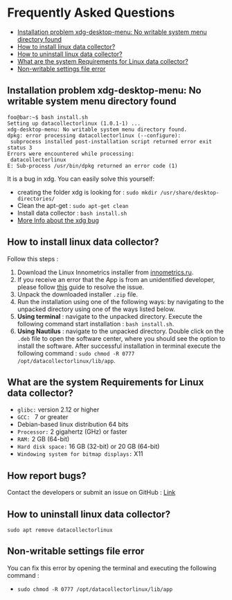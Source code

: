 # Frequently Asked Questions

- [Installation problem xdg-desktop-menu: No writable system menu directory found](#installation-problem-xdg-desktop-menu-no-writable-system-menu-directory-found)
- [How to install linux data collector?](#how-to-install-linux-data-collector)
- [How to uninstall linux data collector?](#how-to-uninstall-linux-data-collector)
- [What are the system Requirements for Linux data collector?](#what-are-the-system-requirements-for-linux-data-collector)
- [Non-writable settings file error](#non-writable-settings-file-error)


## Installation problem xdg-desktop-menu: No writable system menu directory found


```console
foo@bar:~$ bash install.sh
Setting up datacollectorlinux (1.0.1-1) ...
xdg-desktop-menu: No writable system menu directory found.
dpkg: error processing datacollectorlinux (--configure):
 subprocess installed post-installation script returned error exit status 3
Errors were encountered while processing:
 datacollectorlinux
E: Sub-process /usr/bin/dpkg returned an error code (1)
```
It is a bug in xdg. You can easily solve this yourself:

-  creating the folder xdg is looking for : `sudo mkdir /usr/share/desktop-directories/`
- Clean the apt-get : `sudo apt-get clean`
- Install data collector : `bash install.sh`
- [More Info about the xdg bug](https://askubuntu.com/questions/405800/installation-problem-xdg-desktop-menu-no-writable-system-menu-directory-found)

## How to install linux data collector?

Follow this steps :
1. Download the Linux Innometrics installer from [innometrics.ru](https://innometrics.ru/index.html).
1. If you receive an error that the App is from an unidentified developer, please follow [this](https://innopolis.ru) guide to resolve the issue.
1. Unpack the downloaded installer `.zip` file.
1. Run the installation using one of the following ways: by navigating to the unpacked directory using one of the ways listed below.
  1. <strong>Using terminal</strong> : navigate to the unpacked directory. Execute the following command start installation : `bash install.sh`.
  1. <strong>Using Nautilus</strong> : navigate to the unpacked directory. Double click on the `.deb` file to open the software center, where you should see the option to install the software. After successful installation in terminal execute the following command : `sudo chmod -R 0777 /opt/datacollectorlinux/lib/app`.

## What are the system Requirements for Linux data collector?

- `glibc:` version 2.12 or higher
- `GCC: ` 7 or greater
- Debian-based linux distribution 64 bits
- `Processor:` 2 gigahertz (GHz) or faster
- `RAM:` 2 GB (64-bit)
- `Hard disk space:` 16 GB (32-bit) or 20 GB (64-bit)
- `Windowing system for bitmap displays:` X11


## How report bugs?

Contact the developers or submit an issue on GitHub : [Link](https://github.com/InnopolisUniversity/innometrics-agent-os-linux/issues)

## How to uninstall linux data collector?

`sudo apt remove datacollectorlinux`


## Non-writable settings file error

You can fix this error by opening the terminal and executing the following command :

- `sudo chmod -R 0777 /opt/datacollectorlinux/lib/app`
